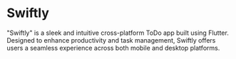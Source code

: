 # Swiftly

"Swiftly" is a sleek and intuitive cross-platform ToDo app built using Flutter. 
Designed to enhance productivity and task management, Swiftly offers users a seamless 
experience across both mobile and desktop platforms.
